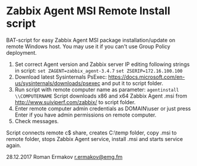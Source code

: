 # Zabbix Agent MSI Remote Install script

BAT-script for easy Zabbix Agent MSI package installation/update on remote Windows host. You may use it if you can't use Group Policy deployment.

1. Set correct Agent version and Zabbix server IP editing following strings in script:
`set ZAGENT=zabbix_agent-3.4.7`
`set ZSERIP=172.16.100.100`
2. Download latest Sysinternals PsExec: https://docs.microsoft.com/en-us/sysinternals/downloads/psexec and put it to script folder.
3. Run script with remote computer name as parameter:
`agentinstall \\COMPUTERNAME`
Script downloads x86 and x64 Zabbix Agent .msi from http://www.suiviperf.com/zabbix/ to script folder.
4. Enter remote computer admin credentials as DOMAIN\user or just press Enter if you have admin permissions on remote computer.
5. Check messages.

Script connects remote c$ share, creates C:\temp folder, copy .msi to remote folder, stops Zabbix Agent service, install .msi and starts service again.

28.12.2017 Roman Ermakov <r.ermakov@emg.fm>
